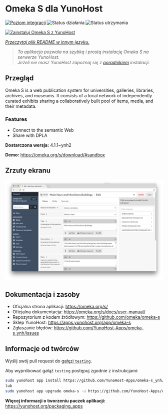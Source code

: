 <!--
To README zostało automatycznie wygenerowane przez <https://github.com/YunoHost/apps/tree/master/tools/readme_generator>
Nie powinno być ono edytowane ręcznie.
-->

# Omeka S dla YunoHost

[![Poziom integracji](https://apps.yunohost.org/badge/integration/omeka-s)](https://ci-apps.yunohost.org/ci/apps/omeka-s/)
![Status działania](https://apps.yunohost.org/badge/state/omeka-s)
![Status utrzymania](https://apps.yunohost.org/badge/maintained/omeka-s)

[![Zainstaluj Omeka S z YunoHost](https://install-app.yunohost.org/install-with-yunohost.svg)](https://install-app.yunohost.org/?app=omeka-s)

*[Przeczytaj plik README w innym języku.](./ALL_README.md)*

> *Ta aplikacja pozwala na szybką i prostą instalację Omeka S na serwerze YunoHost.*  
> *Jeżeli nie masz YunoHost zapoznaj się z [poradnikiem](https://yunohost.org/install) instalacji.*

## Przegląd

Omeka S is a web publication system for universities, galleries, libraries, archives, and museums. It consists of a local network of independently curated exhibits sharing a collaboratively built pool of items, media, and their metadata.

### Features

- Connect to the semantic Web
- Share with DPLA

**Dostarczona wersja:** 4.1.1~ynh2

**Demo:** <https://omeka.org/s/download/#sandbox>

## Zrzuty ekranu

![Zrzut ekranu z Omeka S](./doc/screenshots/omeka-s.png)

## Dokumentacja i zasoby

- Oficjalna strona aplikacji: <https://omeka.org/s/>
- Oficjalna dokumentacja: <https://omeka.org/s/docs/user-manual/>
- Repozytorium z kodem źródłowym: <https://github.com/omeka/omeka-s>
- Sklep YunoHost: <https://apps.yunohost.org/app/omeka-s>
- Zgłaszanie błędów: <https://github.com/YunoHost-Apps/omeka-s_ynh/issues>

## Informacje od twórców

Wyślij swój pull request do [gałęzi `testing`](https://github.com/YunoHost-Apps/omeka-s_ynh/tree/testing).

Aby wypróbować gałąź `testing` postępuj zgodnie z instrukcjami:

```bash
sudo yunohost app install https://github.com/YunoHost-Apps/omeka-s_ynh/tree/testing --debug
lub
sudo yunohost app upgrade omeka-s -u https://github.com/YunoHost-Apps/omeka-s_ynh/tree/testing --debug
```

**Więcej informacji o tworzeniu paczek aplikacji:** <https://yunohost.org/packaging_apps>
